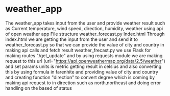# weather_app
The weather_app takes input from the user and provide weather result such as Current temperature, wind speed, direction, humidity, weather using api of open weather app
File structure 
weather_forecast.py
Index.html
Through index.html we are getting the input from the user and send it to weather_forecast.py so that we can provide the value of city and country in making api calls and fetch result
weather_frecast.py
we use Flask for making routes "/get_update" and by using requests module we are making request to this url (url="https://api.openweathermap.org/data/2.5/weather") and set params units is metric getting result in celsius and also converting this by using formula in farenhite and providing value of city and country and  creating function "direction" to convert degree which is coming by making api request to in direction such as north,northeast and doing error handling on the based of status  


